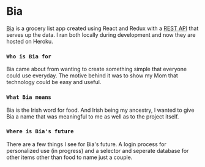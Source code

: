 # Bia

[Bia](https://bia-grocery-app.herokuapp.com/) is a grocery list app created using React and Redux with a [REST API](https://github.com/oconnorir/bia-api-2) that serves up the data. I ran both locally during development and now they are hosted on Heroku.

### `Who is Bia for`

Bia came about from wanting to create something simple that everyone could use everyday. The motive behind it was to show my Mom that technology could be easy and useful.

### `What Bia means`

Bia is the Irish word for food. And Irish being my ancestry, I wanted to give Bia a name that was meaningful to me as well as to the project itself.

### `Where is Bia's future`

There are a few things I see for Bia's future. A login process for personalized use (in progress) and a selector and seperate database for other items other than food to name just a couple.

